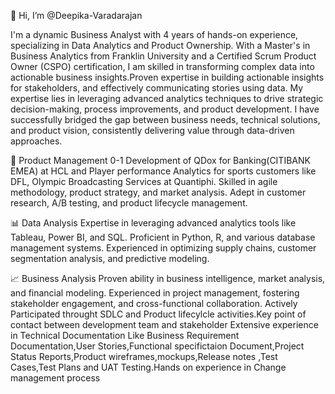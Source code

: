  👋 Hi, I’m @Deepika-Varadarajan 
                                                               
I'm a dynamic Business Analyst with 4 years of hands-on experience, specializing in Data Analytics and Product Ownership. With a Master's in Business Analytics from Franklin University and a Certified Scrum Product Owner (CSPO) certification, I am skilled in transforming complex data into actionable business insights.Proven expertise in building actionable insights for stakeholders, and effectively communicating stories using data.
My expertise lies in leveraging advanced analytics techniques to drive strategic decision-making, process improvements, and product development.  I have successfully bridged the gap between business needs, technical solutions, and product vision, consistently delivering value through data-driven approaches.


💼 Product Management
0-1 Development of QDox for Banking(CITIBANK EMEA) at HCL and Player performance Analytics for sports customers like DFL, Olympic Broadcasting Services  at Quantiphi.
Skilled in agile methodology, product strategy, and market analysis.
Adept in customer research, A/B testing, and product lifecycle management.

📊 Data Analysis
Expertise in leveraging advanced analytics tools like Tableau, Power BI, and SQL.
Proficient in Python, R, and various database management systems.
Experienced in optimizing supply chains, customer segmentation analysis, and predictive modeling.

📈 Business Analysis
Proven ability in business intelligence, market analysis, and financial modeling.
Experienced in project management, fostering stakeholder engagement, and cross-functional collaboration.
Actively Participated throught SDLC and Product lifecylcle activities.Key point of contact between development team and stakeholder
Extensive experience in Technical Documentation Like Business Requirement Documentation,User Stories,Functional specifictaion Document,Project Status Reports,Product wireframes,mockups,Release notes ,Test Cases,Test Plans and UAT Testing.Hands on experience in Change management process 
